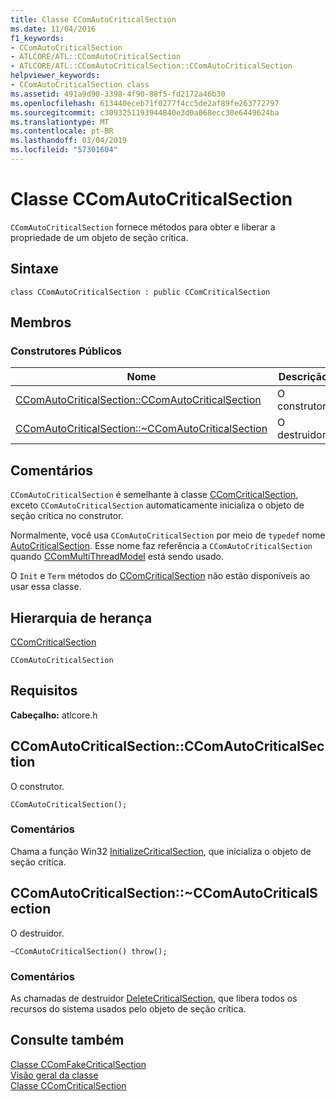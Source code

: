 ```yaml
---
title: Classe CComAutoCriticalSection
ms.date: 11/04/2016
f1_keywords:
- CComAutoCriticalSection
- ATLCORE/ATL::CComAutoCriticalSection
- ATLCORE/ATL::CComAutoCriticalSection::CComAutoCriticalSection
helpviewer_keywords:
- CComAutoCriticalSection class
ms.assetid: 491a9d90-3398-4f90-88f5-fd2172a46b30
ms.openlocfilehash: 613440eceb71f0277f4cc5de2af89fe263772797
ms.sourcegitcommit: c3093251193944840e3d0a068ecc30e6449624ba
ms.translationtype: MT
ms.contentlocale: pt-BR
ms.lasthandoff: 03/04/2019
ms.locfileid: "57301604"
---
```

# <a name="ccomautocriticalsection-class"></a>Classe CComAutoCriticalSection

`CComAutoCriticalSection` fornece métodos para obter e liberar a propriedade de um objeto de seção crítica.

## <a name="syntax"></a>Sintaxe

```
class CComAutoCriticalSection : public CComCriticalSection
```

## <a name="members"></a>Membros

### <a name="public-constructors"></a>Construtores Públicos

|Nome|Descrição|
|----------|-----------------|
|[CComAutoCriticalSection::CComAutoCriticalSection](#ccomautocriticalsection)|O construtor.|
|[CComAutoCriticalSection::~CComAutoCriticalSection](#dtor)|O destruidor.|

## <a name="remarks"></a>Comentários

`CComAutoCriticalSection` é semelhante à classe [CComCriticalSection](../../atl/reference/ccomcriticalsection-class.md), exceto `CComAutoCriticalSection` automaticamente inicializa o objeto de seção crítica no construtor.

Normalmente, você usa `CComAutoCriticalSection` por meio de `typedef` nome [AutoCriticalSection](ccommultithreadmodel-class.md#autocriticalsection). Esse nome faz referência a `CComAutoCriticalSection` quando [CComMultiThreadModel](../../atl/reference/ccommultithreadmodel-class.md) está sendo usado.

O `Init` e `Term` métodos do [CComCriticalSection](../../atl/reference/ccomcriticalsection-class.md) não estão disponíveis ao usar essa classe.

## <a name="inheritance-hierarchy"></a>Hierarquia de herança

[CComCriticalSection](../../atl/reference/ccomcriticalsection-class.md)

`CComAutoCriticalSection`

## <a name="requirements"></a>Requisitos

**Cabeçalho:** atlcore.h

##  <a name="ccomautocriticalsection"></a>  CComAutoCriticalSection::CComAutoCriticalSection

O construtor.

```
CComAutoCriticalSection();
```

### <a name="remarks"></a>Comentários

Chama a função Win32 [InitializeCriticalSection](/windows/desktop/api/synchapi/nf-synchapi-initializecriticalsection), que inicializa o objeto de seção crítica.

##  <a name="dtor"></a>  CComAutoCriticalSection::~CComAutoCriticalSection

O destruidor.

```
~CComAutoCriticalSection() throw();
```

### <a name="remarks"></a>Comentários

As chamadas de destruidor [DeleteCriticalSection](/windows/desktop/api/synchapi/nf-synchapi-deletecriticalsection), que libera todos os recursos do sistema usados pelo objeto de seção crítica.

## <a name="see-also"></a>Consulte também

[Classe CComFakeCriticalSection](../../atl/reference/ccomfakecriticalsection-class.md)<br/>
[Visão geral da classe](../../atl/atl-class-overview.md)<br/>
[Classe CComCriticalSection](../../atl/reference/ccomcriticalsection-class.md)

